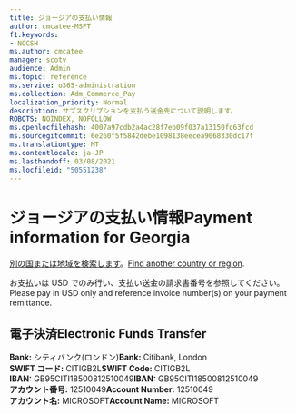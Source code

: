 ```yaml
---
title: ジョージアの支払い情報
author: cmcatee-MSFT
f1.keywords:
- NOCSH
ms.author: cmcatee
manager: scotv
audience: Admin
ms.topic: reference
ms.service: o365-administration
ms.collection: Adm_Commerce_Pay
localization_priority: Normal
description: サブスクリプションを支払う送金先について説明します。
ROBOTS: NOINDEX, NOFOLLOW
ms.openlocfilehash: 4007a97cdb2a4ac28f7eb09f037a13150fc63fcd
ms.sourcegitcommit: 6e260f5f5842debe1098138eecea9068330dc17f
ms.translationtype: MT
ms.contentlocale: ja-JP
ms.lasthandoff: 03/08/2021
ms.locfileid: "50551238"
---
```

# <a name="payment-information-for-georgia"></a><span data-ttu-id="11a28-103">ジョージアの支払い情報</span><span class="sxs-lookup"><span data-stu-id="11a28-103">Payment information for Georgia</span></span>

<span data-ttu-id="11a28-104">[別の国または地域を検索します](../billing-and-payments/pay-for-your-subscription.md)。</span><span class="sxs-lookup"><span data-stu-id="11a28-104">[Find another country or region](../billing-and-payments/pay-for-your-subscription.md).</span></span>

<span data-ttu-id="11a28-105">お支払いは USD でのみ行い、支払い送金の請求書番号を参照してください。</span><span class="sxs-lookup"><span data-stu-id="11a28-105">Please pay in USD only and reference invoice number(s) on your payment remittance.</span></span>

## <a name="electronic-funds-transfer"></a><span data-ttu-id="11a28-106">電子決済</span><span class="sxs-lookup"><span data-stu-id="11a28-106">Electronic Funds Transfer</span></span>

<span data-ttu-id="11a28-107">**Bank:** シティバンク(ロンドン)</span><span class="sxs-lookup"><span data-stu-id="11a28-107">**Bank:** Citibank, London</span></span>  
<span data-ttu-id="11a28-108">**SWIFT コード:** CITIGB2L</span><span class="sxs-lookup"><span data-stu-id="11a28-108">**SWIFT Code:** CITIGB2L</span></span>  
<span data-ttu-id="11a28-109">**IBAN:** GB95CITI18500812510049</span><span class="sxs-lookup"><span data-stu-id="11a28-109">**IBAN:** GB95CITI18500812510049</span></span>  
<span data-ttu-id="11a28-110">**アカウント番号:** 12510049</span><span class="sxs-lookup"><span data-stu-id="11a28-110">**Account Number:** 12510049</span></span>  
<span data-ttu-id="11a28-111">**アカウント名:** MICROSOFT</span><span class="sxs-lookup"><span data-stu-id="11a28-111">**Account Name:** MICROSOFT</span></span>  